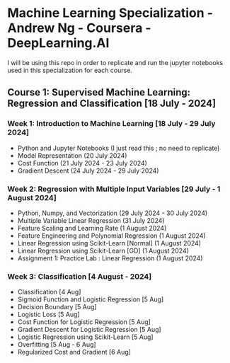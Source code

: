 # Machine Learning Specialization - Andrew Ng - Coursera - DeepLearning.AI

I will be using this repo in order to replicate and run the jupyter notebooks used in this specialization for each course.

## Course 1: Supervised Machine Learning: Regression and Classification [18 July - 2024]
### Week 1: Introduction to Machine Learning [18 July - 29 July 2024]
- Python and Jupyter Notebooks (I just read this ; no need to replicate)
- Model Representation (20 July 2024)
- Cost Function (21 July 2024 - 23 July 2024)
- Gradient Descent (24 July 2024 - 29 July 2024)

### Week 2: Regression with Multiple Input Variables [29 July - 1 August 2024]
- Python, Numpy, and Vectorization (29 July 2024 - 30 July 2024)
- Multiple Variable Linear Regression (31 July 2024)
- Feature Scaling and Learning Rate (1 August 2024)
- Feature Engineering and Polynomial Regression (1 August 2024)
- Linear Regression using Scikit-Learn [Normal] (1 August 2024)
- Linear Regression using Scikit-Learn [GD] (1 August 2024)
- Assignment 1: Practice Lab : Linear Regression (1 August 2024)

### Week 3: Classification [4 August - 2024]
- Classification [4 Aug]
- Sigmoid Function and Logistic Regression [5 Aug]
- Decision Boundary [5 Aug]
- Logistic Loss [5 Aug]
- Cost Function for Logistic Regression [5 Aug]
- Gradient Descent for Logistic Regression [5 Aug]
- Logistic Regression using Scikit-Learn [5 Aug]
- Overfitting [5 Aug - 6 Aug]
- Regularized Cost and Gradient [6 Aug]